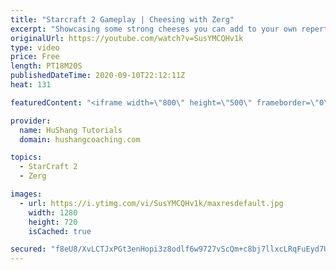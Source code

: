 ```yaml
---
title: "Starcraft 2 Gameplay | Cheesing with Zerg"
excerpt: "Showcasing some strong cheeses you can add to your own repertoire in some live ladder games with commentary!   Starcraft 2 Gameplay | Cheesing with Zerg #StarCraft2 #gameplay #zerg #cheese  Coaching -------------------------------------------------------------------------- Website: https://www.hushangcoaching.com"
originalUrl: https://youtube.com/watch?v=SusYMCQHv1k
type: video
price: Free
length: PT18M20S
publishedDateTime: 2020-09-10T22:12:11Z
heat: 131

featuredContent: "<iframe width=\"800\" height=\"500\" frameborder=\"0\" src=\"https://www.youtube.com/embed/SusYMCQHv1k\" allow=\"accelerometer; autoplay; encrypted-media; gyroscope; picture-in-picture\" allowfullscreen></iframe>"

provider:
  name: HuShang Tutorials
  domain: hushangcoaching.com

topics:
  - StarCraft 2
  - Zerg

images:
  - url: https://i.ytimg.com/vi/SusYMCQHv1k/maxresdefault.jpg
    width: 1280
    height: 720
    isCached: true

secured: "f8eU8/XvLCTJxPGt3enHopi3z8odlf6w9727vScQm+c8bj7llxcLRqFuEyd7UCPL5zmVvbkGSN/qsucLVUU7QDG7wEj3aafMLPH6y4cwD7Zl/RUg2MJtZGryJXraxwDG8VdmrjPhKWMUNndFGpqKPgp9Kq5j7Zk1A6qhP2EZKbL3cxOWk5xsPVBp3ulR6+RRM7xDE7XetFhCv5M81Qb3qDO9NI2V0ZlOVZHEpfIEbTMvaa/vOY7kYMGfwsQMNMJRanuZr/gKeXqL/N0l4dl7MyKKE7aGzGKKVuaX6JsU7IBzQuuQayNufgIPw2KCVbgGmWfSmEeRbxN2WPLc67XKMi8PqYsxEZehFC4FLhee2thCr4j+EeebkycmOAgNSy7OVldmdMZpbl8Ya+fFXU1P1NoTkHiKFOwpsSKJExWCIIc=;Y4f+fVt3pgLsxhHiZ5iitA=="
---
```


